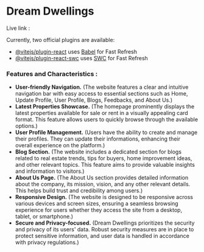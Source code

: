 # Dream Dwellings

Live link :  

Currently, two official plugins are available:

- [@vitejs/plugin-react](https://github.com/vitejs/vite-plugin-react/blob/main/packages/plugin-react/README.md) uses [Babel](https://babeljs.io/) for Fast Refresh
- [@vitejs/plugin-react-swc](https://github.com/vitejs/vite-plugin-react-swc) uses [SWC](https://swc.rs/) for Fast Refresh

### Features and Characteristics : 
- **User-friendly Navigation.** (The website features a clear and intuitive navigation bar with easy access to essential sections such as Home, Update Profile, User Profile, Blogs, Feedbacks, and About Us.)
- **Latest Properties Showcase.** (The homepage prominently displays the latest properties available for sale or rent in a visually appealing card format. This feature allows users to quickly browse through the available options.)
- **User Profile Management.** (Users have the ability to create and manage their profiles. They can update their informations, enhancing their overall experience on the platform.)
- **Blog Section.** (The website includes a dedicated section for blogs related to real estate trends, tips for buyers, home improvement ideas, and other relevant topics. This feature aims to provide valuable insights and information to visitors.)
- **About Us Page.** (The About Us section provides detailed information about the company, its mission, vision,  and any other relevant details. This helps build trust and credibility among users.)
- **Responsive Design.** (The website is designed to be responsive across various devices and screen sizes, ensuring a seamless browsing experience for users whether they access the site from a desktop, tablet, or smartphone.)
- **Secure and Privacy-focused.** (Dream Dwellings prioritizes the security and privacy of its users' data. Robust security measures are in place to protect sensitive information, and user data is handled in accordance with privacy regulations.)
